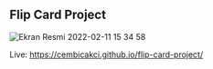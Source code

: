 ## Flip Card Project

![Ekran Resmi 2022-02-11 15 34 58](https://user-images.githubusercontent.com/73403359/153592338-86e17bc1-3066-49cf-8ccb-a38c566f7c43.png)

Live: https://cembicakci.github.io/flip-card-project/
